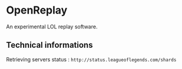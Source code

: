 # OpenReplay
An experimental LOL replay software.

## Technical informations

Retrieving servers status :
`http://status.leagueoflegends.com/shards`
